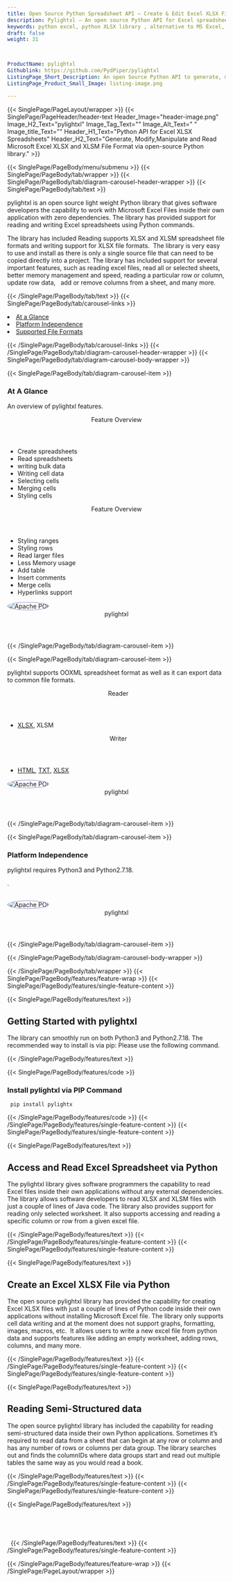 ```yaml
---
title: Open Source Python Spreadsheet API – Create & Edit Excel XLSX Files
description: Pylightxl – An open source Python API for Excel spreadsheets processing; create edit Excel XLSX files and reading semi-structured data via Python library.
keywords: python excel, python XLSX library , alternative to MS Excel, python XLSX, python ODS, python Excel API, python Excel Library, python Spreadsheets API, Read huge XLSX, Write bulk data to cell, styling Excel Cells, merging spreadsheet cells, read excel files,  generate Excel Cells
draft: false
weight: 31



ProductName: pylightxl  
Githublink: https://github.com/PydPiper/pylightxl
ListingPage_Short_Description: An open Source Python API to generate, modify, manipulate and Rread Microsoft Excel XLSX and XLSM File Format.
ListingPage_Product_Small_Image: listing-image.png 

---
```


{{< SinglePage/PageLayout/wrapper >}}
{{< SinglePage/PageHeader/header-text
Header_Image="header-image.png"
Image_H2_Text="pylightxl"
Image_Tag_Text=""
Image_Alt_Text=" "
Image_title_Text=""
Header_H1_Text="Python API for Excel XLSX Spreadsheets"
Header_H2_Text="Generate, Modify,Manipulate and Read Microsoft Excel XLSX and XLSM File Format via open-source Python library." >}}

{{< SinglePage/PageBody/menu/submenu >}}
{{< SinglePage/PageBody/tab/wrapper >}}
{{< SinglePage/PageBody/tab/diagram-carousel-header-wrapper >}}
{{< SinglePage/PageBody/tab/text >}}



<p>pylightxl is an open source light weight Python library that gives software developers the capability to work with Microsoft Excel Files inside their own application with zero dependencies. The library has provided support for reading and writing Excel spreadsheets using Python commands.</p>
<p>The library has included Reading supports XLSX and XLSM spreadsheet file formats and writing support for XLSX file formats.  The library is very easy to use and install as there is only a single source file that can need to be copied directly into a project. The library has included support for several important features, such as reading excel files, read all or selected sheets, better memory management and speed, reading a particular row or column, update row data,   add or remove columns from a sheet, and many more.</p>

{{< /SinglePage/PageBody/tab/text >}}
{{< SinglePage/PageBody/tab/carousel-links >}}

<li data-target="#diagramcarousel" data-slide-to="0"><a href="#">At a Glance</a></li>
<li data-target="#diagramcarousel" data-slide-to="2"><a href="#">Platform Independence</a></li>
<li data-target="#diagramcarousel" data-slide-to="1"><a class="activetab" href="#">Supported File Formats</a></li>


{{< /SinglePage/PageBody/tab/carousel-links >}}
{{< /SinglePage/PageBody/tab/diagram-carousel-header-wrapper >}}
{{< SinglePage/PageBody/tab/diagram-carousel-body-wrapper >}}

{{< SinglePage/PageBody/tab/diagram-carousel-item >}}
<h3>At A Glance</h3>
<p>An overview of pylightxl features.</p>
<div class="diagram1 d1-poi">
<div class="d1-row">
<div class="d1-col d1-left"><header>Feature Overview</header>
<ul>
<li>Create spreadsheets</li>
<li>Read spreadsheets</li>
<li>writing bulk data</li>
<li>Writing cell data</li>
<li>Selecting cells</li>
<li>Merging cells</li>
<li>Styling cells</li>
</ul>
</div>
<!--/left-->
<div class="d1-col d1-right"><header>Feature Overview</header>
<ul>
<li>Styling ranges</li>
<li>Styling rows</li>
<li>Read larger files</li>
<li>Less Memory usage</li>
<li>Add table</li>
<li>Insert comments </li>
<li>Merge cells </li>
<li>Hyperlinks support</li>
</ul>
</div>
<!--/right--></div>
<!--/row-->
<div class="d1-logo"><img style="border: 1px solid #9289d7; border-radius: 50%;" src='listing-image.png' alt="Apache POI"><header>pylightxl</header><footer><small></small></footer></div>
<!--/logo--></div>
<!--/diagram1-->
{{< /SinglePage/PageBody/tab/diagram-carousel-item >}}

{{< SinglePage/PageBody/tab/diagram-carousel-item >}}
<p>pylightxl supports OOXML spreadsheet format as well as it can export data to common file formats.</p>
<div class="diagram1 d2  d1-poi">
<div class="d1-row">
<div class="d1-col d1-left"><header><i class="fa fa-arrows-v "> </i> Reader</header>
<ul>
<li><span class="wikilink"><a href="https://docs.fileformat.com/spreadsheet/xlsx/">XLSX</a>, XLSM</span></li>
</ul>
</div>
<!--/left-->
<div class="d1-col d1-right"><header><i class="fa  fa-long-arrow-down"> </i> Writer</header>
<ul>
<li><a href="https://docs.fileformat.com/web/html/">HTML</a>, <a href="https://docs.fileformat.com/word-processing/txt/">TXT</a>, <a href="https://docs.fileformat.com/spreadsheet/xlsx/">XLSX</a></li>
</ul>
</div>
<!--/right--></div>
<!--/row-->
<div class="d1-logo"><img style="border: 1px solid #9289d7; border-radius: 50%;" src='listing-image.png' alt="Apache POI"><header>pylightxl</header><footer><small></small></footer></div>
<!--/logo--></div>
<!--/diagram2-->
{{< /SinglePage/PageBody/tab/diagram-carousel-item >}}

{{< SinglePage/PageBody/tab/diagram-carousel-item >}}
<h3>Platform Independence</h3>
<p>pylightxl requires Python3 and Python2.7.18.</p>
<p>.</p>
<div class="diagram1 d1-poi">
<div class="d1-row">
<div class="d1-col d1-left"> </div>
<div class="d1-col d1-right"><!-- <header><i class="fa fa-cubes"> &nbsp;</i></header>
<ul>
<li>Python 2.6 & above</li>
</ul> --></div>
<!--/left--><!--/right--></div>
<!--/row-->
<div class="d1-logo"><img style="border: 1px solid #9289d7; border-radius: 50%;" src='listing-image.png' alt="Apache POI"><header>pylightxl</header><footer><small></small></footer></div>
<!--/logo--></div>
<!--/diagram2 -->
{{< /SinglePage/PageBody/tab/diagram-carousel-item >}}

{{< /SinglePage/PageBody/tab/diagram-carousel-body-wrapper >}}

{{< /SinglePage/PageBody/tab/wrapper >}}
{{< SinglePage/PageBody/features/feature-wrap >}}
{{< SinglePage/PageBody/features/single-feature-content >}}

{{< SinglePage/PageBody/features/text >}}
<h2 class="h2title">Getting Started with pylightxl</h2>
<p>The library can smoothly run on both Python3 and Python2.7.18. The recommended way to install is via pip: Please use the following command.</p>
{{< /SinglePage/PageBody/features/text >}}

{{< SinglePage/PageBody/features/code >}}
<h3>Install pylightxl via PIP Command</h3>
<pre><code class="html"> pip install pylightx</code></pre>


{{< /SinglePage/PageBody/features/code >}}
{{< /SinglePage/PageBody/features/single-feature-content >}}
{{< SinglePage/PageBody/features/single-feature-content >}}

{{< SinglePage/PageBody/features/text >}}
<h2 class="h2title">Access and Read Excel Spreadsheet via Python</h2>
<p>The pylightxl library gives software programmers the capability to read Excel files inside their own applications without any external dependencies. The library allows software developers to read XLSX and XLSM files with just a couple of lines of Java code. The library also provides support for reading only selected worksheet. It also supports accessing and reading a specific column or row from a given excel file. </p>

{{< /SinglePage/PageBody/features/text >}}
{{< /SinglePage/PageBody/features/single-feature-content >}}
{{< SinglePage/PageBody/features/single-feature-content >}}

{{< SinglePage/PageBody/features/text >}}
<h2 class="h2title">Create an Excel XLSX File via Python</h2>
<p>The open source pylightxl library has provided the capability for creating Excel XLSX files with just a couple of lines of Python code inside their own applications without installing Microsoft Excel file. The library only supports cell data writing and at the moment does not support graphs, formatting, images, macros, etc.  It allows users to write a new excel file from python data and supports features like adding an empty worksheet, adding rows, columns, and many more.</p>

{{< /SinglePage/PageBody/features/text >}}
{{< /SinglePage/PageBody/features/single-feature-content >}}
{{< SinglePage/PageBody/features/single-feature-content >}}

{{< SinglePage/PageBody/features/text >}}
<h2 class="h2title">Reading Semi-Structured data</h2>
<p>The open source pylightxl library has included the capability for reading semi-structured data inside their own Python applications. Sometimes it’s required to read data from a sheet that can begin at any row or column and has any number of rows or columns per data group. The library searches out and finds the columnIDs where data groups start and read out multiple tables the same way as you would read a book.</p>

{{< /SinglePage/PageBody/features/text >}}
{{< /SinglePage/PageBody/features/single-feature-content >}}
{{< SinglePage/PageBody/features/single-feature-content >}}

{{< SinglePage/PageBody/features/text >}}
<h2 class="h2title"> </h2>
 
{{< /SinglePage/PageBody/features/text >}}
{{< /SinglePage/PageBody/features/single-feature-content >}}

{{< /SinglePage/PageBody/features/feature-wrap >}}
{{< /SinglePage/PageLayout/wrapper >}}